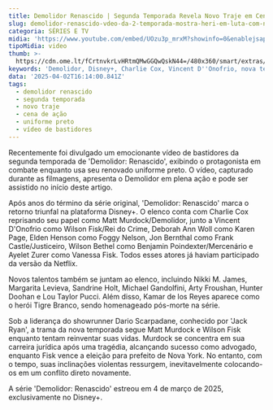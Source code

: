 ```yaml
---
title: Demolidor Renascido | Segunda Temporada Revela Novo Traje em Cena de Ação
slug: demolidor-renascido-vdeo-da-2-temporada-mostra-heri-em-luta-com-novo-visual
categoria: SÉRIES E TV
midia: 'https://www.youtube.com/embed/UOzu3p_mrxM?showinfo=0&enablejsapi=1'
tipoMidia: video
thumb: >-
  https://cdn.ome.lt/fCrtnvkrLvHRtmQMwGGQwQskN44=/480x360/smart/extras/conteudos/01_wUIUPS6.jpg
keywords: 'Demolidor, Disney+, Charlie Cox, Vincent D''Onofrio, nova temporada'
data: '2025-04-02T16:14:00.841Z'
tags:
  - demolidor renascido
  - segunda temporada
  - novo traje
  - cena de ação
  - uniforme preto
  - vídeo de bastidores
---
```


Recentemente foi divulgado um emocionante vídeo de bastidores da segunda temporada de 'Demolidor: Renascido', exibindo o protagonista em combate enquanto usa seu renovado uniforme preto. O vídeo, capturado durante as filmagens, apresenta o Demolidor em plena ação e pode ser assistido no início deste artigo.

Após anos do término da série original, 'Demolidor: Renascido' marca o retorno triunfal na plataforma Disney+. O elenco conta com Charlie Cox reprisando seu papel como Matt Murdock/Demolidor, junto a Vincent D'Onofrio como Wilson Fisk/Rei do Crime, Deborah Ann Woll como Karen Page, Elden Henson como Foggy Nelson, Jon Bernthal como Frank Castle/Justiceiro, Wilson Bethel como Benjamin Poindexter/Mercenário e Ayelet Zurer como Vanessa Fisk. Todos esses atores já haviam participado da versão da Netflix.

Novos talentos também se juntam ao elenco, incluindo Nikki M. James, Margarita Levieva, Sandrine Holt, Michael Gandolfini, Arty Froushan, Hunter Doohan e Lou Taylor Pucci. Além disso, Kamar de los Reyes aparece como o herói Tigre Branco, sendo homenageado pós-morte na série.

Sob a liderança do showrunner Dario Scarpadane, conhecido por 'Jack Ryan', a trama da nova temporada segue Matt Murdock e Wilson Fisk enquanto tentam reinventar suas vidas. Murdock se concentra em sua carreira jurídica após uma tragédia, alcançando sucesso como advogado, enquanto Fisk vence a eleição para prefeito de Nova York. No entanto, com o tempo, suas inclinações violentas ressurgem, inevitavelmente colocando-os em um conflito direto novamente.

A série 'Demolidor: Renascido' estreou em 4 de março de 2025, exclusivamente no Disney+.
